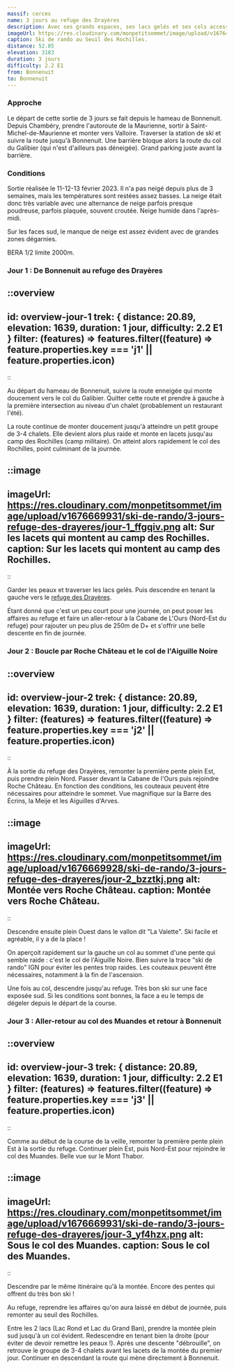 ```yaml
---
massif: cerces
name: 3 jours au refuge des Drayères
description: Avec ses grands espaces, ses lacs gelés et ses cols accessibles, le haut de la vallée de la Clarée offre de très belles opportunités pour le ski de rando. C'est encore plus vrai dès la mi-février avec l'ouverture de la période de gardiennage des refuges qui permettent de profiter de ce massif dans un cadre familial et confortable le temps d'un long week end.
imageUrl: https://res.cloudinary.com/monpetitsommet/image/upload/v1676465308/ski-de-rando/3-jours-refuge-des-drayeres/cover_mt8enw.jpg
caption: Ski de rando au Seuil des Rochilles.
distance: 52.85
elevation: 3183
duration: 3 jours
difficulty: 2.2 E1
from: Bonnenuit
to: Bonnenuit
---
```


### Approche
Le départ de cette sortie de 3 jours se fait depuis le hameau de Bonnenuit. Depuis Chambéry, prendre l'autoroute de la Maurienne, sortir à Saint-Michel-de-Maurienne et monter vers Valloire. Traverser la station de ski et suivre la route jusqu'à Bonnenuit. Une barrière bloque alors la route du col du Galibier (qui n'est d'ailleurs pas déneigée). Grand parking juste avant la barrière. 

### Conditions
Sortie réalisée le 11-12-13 février 2023. Il n'a pas neigé depuis plus de 3 semaines, mais les températures sont restées assez basses. La neige était donc très variable avec une alternance de neige parfois presque poudreuse, parfois plaquée, souvent croutée. Neige humide dans l'après-midi.

Sur les faces sud, le manque de neige est assez évident avec de grandes zones dégarnies.

BERA 1/2 limite 2000m.

### Jour 1 : De Bonnenuit au refuge des Drayères

::overview
---
id: overview-jour-1
trek: { distance: 20.89, elevation: 1639, duration: 1 jour, difficulty: 2.2 E1 }
filter: (features) => features.filter((feature) => feature.properties.key === 'j1' || feature.properties.icon)
---
::

Au départ du hameau de Bonnenuit, suivre la route enneigée qui monte doucement vers le col du Galibier. Quitter cette route et prendre à gauche à la première intersection au niveau d'un chalet (probablement un restaurant l'été).

La route continue de monter doucement jusqu'à atteindre un petit groupe de 3-4 chalets. Elle devient alors plus raide et monte en lacets jusqu'au camp des Rochilles (camp militaire). On atteint alors rapidement le col des Rochilles, point culminant de la journée.

::image
---
imageUrl: https://res.cloudinary.com/monpetitsommet/image/upload/v1676669931/ski-de-rando/3-jours-refuge-des-drayeres/jour-1_ffgqiv.png
alt: Sur les lacets qui montent au camp des Rochilles.
caption: Sur les lacets qui montent au camp des Rochilles.
---
::

Garder les peaux et traverser les lacs gelés. Puis descendre en tenant la gauche vers le [refuge des Drayères](/refuges/refuge-des-drayeres).

Étant donné que c'est un peu court pour une journée, on peut poser les affaires au refuge et faire un aller-retour à la Cabane de L'Ours (Nord-Est du refuge) pour rajouter un peu plus de 250m de D+ et s'offrir une belle descente en fin de journée.


### Jour 2 : Boucle par Roche Château et le col de l'Aiguille Noire

::overview
---
id: overview-jour-2
trek: { distance: 20.89, elevation: 1639, duration: 1 jour, difficulty: 2.2 E1 }
filter: (features) => features.filter((feature) => feature.properties.key === 'j2' || feature.properties.icon)
---
::

À la sortie du refuge des Drayères, remonter la première pente plein Est, puis prendre plein Nord. Passer devant la Cabane de l'Ours puis rejoindre Roche Château. En fonction des conditions, les couteaux peuvent être nécessaires pour atteindre le sommet. Vue magnifique sur la Barre des Écrins, la Meije et les Aiguilles d'Arves.

::image
---
imageUrl: https://res.cloudinary.com/monpetitsommet/image/upload/v1676669928/ski-de-rando/3-jours-refuge-des-drayeres/jour-2_bzztkj.png
alt: Montée vers Roche Château.
caption: Montée vers Roche Château.
---
::

Descendre ensuite plein Ouest dans le vallon dit "La Valette". Ski facile et agréable, il y a de la place !

On aperçoit rapidement sur la gauche un col au sommet d'une pente qui semble raide : c'est le col de l'Aiguille Noire. Bien suivre la trace "ski de rando" IGN pour éviter les pentes trop raides. Les couteaux peuvent être nécessaires, notamment à la fin de l'ascension.

Une fois au col, descendre jusqu'au refuge. Très bon ski sur une face exposée sud. Si les conditions sont bonnes, la face a eu le temps de dégeler depuis le départ de la course. 

### Jour 3 : Aller-retour au col des Muandes et retour à Bonnenuit

::overview
---
id: overview-jour-3
trek: { distance: 20.89, elevation: 1639, duration: 1 jour, difficulty: 2.2 E1 }
filter: (features) => features.filter((feature) => feature.properties.key === 'j3' || feature.properties.icon)
---
::

Comme au début de la course de la veille, remonter la première pente plein Est à la sortie du refuge. Continuer plein Est, puis Nord-Est pour rejoindre le col des Muandes. Belle vue sur le Mont Thabor.

::image
---
imageUrl: https://res.cloudinary.com/monpetitsommet/image/upload/v1676669931/ski-de-rando/3-jours-refuge-des-drayeres/jour-3_yf4hzx.png
alt: Sous le col des Muandes.
caption: Sous le col des Muandes.
---
::

Descendre par le même itinéraire qu'à la montée. Encore des pentes qui offrent du très bon ski !

Au refuge, reprendre les affaires qu'on aura laissé en début de journée, puis remonter au seuil des Rochilles.

Entre les 2 lacs (Lac Rond et Lac du Grand Ban), prendre la montée plein sud jusqu'à un col évident. Redescendre en tenant bien la droite (pour éviter de devoir remettre les peaux !). Après une descente "débrouille", on retrouve le groupe de 3-4 chalets avant les lacets de la montée du premier jour. Continuer en descendant la route qui mène directement à Bonnenuit.

